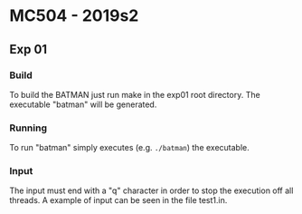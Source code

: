 # MC504 - 2019s2
## Exp 01

### Build
To build the BATMAN just run make in the exp01 root directory.
The executable "batman" will be generated.

### Running
To run "batman" simply executes (e.g. `./batman`) the executable.

### Input
The input must end with a "q" character in order to stop the execution off all threads. A example of input
can be seen in the file test1.in.
